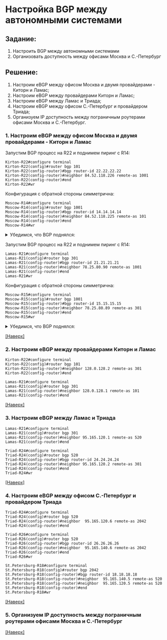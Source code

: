# Настройка BGP между автономными системами
## Задание:
1. Настроить BGP между автономными системами
2. Организовать доступность между офисами Москва и С.-Петербург

## Решение:
1. Настроим eBGP между офисом Москва и двумя провайдерами - Киторн и Ламас;
2. Настроим eBGP между провайдерами Киторн и Ламас;
3. Настроим eBGP между Ламас и Триада;
4. Настроим eBGP между офисом С.-Петербург и провайдером Триада;
5. Организуем IP доступность между пограничным роутерами офисами Москва и С.-Петербург.

### 1. Настроим eBGP между офисом Москва и двумя провайдерами - Киторн и Ламас
Запустим BGP процесс на R22 и поднимем пиринг с R14:
```
Kirton-R22#configure terminal
Kirton-R22(config)#router bgp 101
Kirton-R22(config-router)#bgp router-id 22.22.22.22
Kirton-R22(config-router)#neighbor 84.52.118.226 remote-as 1001
Kirton-R22(config-router)#end
Kirton-R22#wr
```
Конфигурация с обратной стороны симметрична:
```
Moscow-R14#configure terminal 
Moscow-R14(config)#router bgp 1001
Moscow-R14(config-router)#bgp router-id 14.14.14.14
Moscow-R14(config-router)#neighbor 84.52.118.225 remote-as 101
Moscow-R14(config-router)#end
Moscow-R14#wr
```

<details>
  <summary>Убедимся, что BGP поднялся:</summary>

    Kirton-R22#show ip bgp neighbors
    BGP neighbor is 84.52.118.226,  remote AS 1001, external link
      BGP version 4, remote router ID 14.14.14.14
      BGP state = Established, up for 00:00:29
      Last read 00:00:29, last write 00:00:29, hold time is 180, keepalive interval is 60 seconds
      Neighbor sessions:
        1 active, is not multisession capable (disabled)
      Neighbor capabilities:
        Route refresh: advertised and received(new)
        Four-octets ASN Capability: advertised and received
        Address family IPv4 Unicast: advertised and received
        Enhanced Refresh Capability: advertised and received
        Multisession Capability: 
        Stateful switchover support enabled: NO for session 1
      Message statistics:
        InQ depth is 0
        OutQ depth is 0

                             Sent       Rcvd
        Opens:                  1          1
        Notifications:          0          0
        Updates:                0          0
        Keepalives:             1          1
        Route Refresh:          0          0
        Total:                  2          2
      Default minimum time between advertisement runs is 30 seconds
      ---вывод команды опущен---
  
    Moscow-R14#show ip bgp neighbors
    BGP neighbor is 84.52.118.225,  remote AS 101, external link
      BGP version 4, remote router ID 22.22.22.22
      BGP state = Established, up for 00:01:11
      Last read 00:00:14, last write 00:00:13, hold time is 180, keepalive interval is 60 seconds
      Neighbor sessions:
        1 active, is not multisession capable (disabled)
      Neighbor capabilities:
        Route refresh: advertised and received(new)
        Four-octets ASN Capability: advertised and received
        Address family IPv4 Unicast: advertised and received
        Enhanced Refresh Capability: advertised and received
        Multisession Capability: 
        Stateful switchover support enabled: NO for session 1
      Message statistics:
        InQ depth is 0
        OutQ depth is 0

                             Sent       Rcvd
        Opens:                  1          1
        Notifications:          0          0
        Updates:                1          0
        Keepalives:             2          2
        Route Refresh:          0          0
        Total:                  4          3
      Default minimum time between advertisement runs is 30 seconds
      ---вывод команды опущен---
  
</details>

Запустим BGP процесс на R22 и поднимем пиринг с R14:
```
Lamas-R21#configure terminal 
Lamas-R21(config)#router bgp 301
Lamas-R21(config-router)#bgp router-id 21.21.21.21
Lamas-R21(config-router)#neighbor 78.25.80.90 remote-as 1001 
Lamas-R21(config-router)#end
Lamas-R21#wr
```
Конфигурация с обратной стороны симметрична:
```
Moscow-R15#configure terminal
Moscow-R15(config)#router bgp 1001
Moscow-R15(config-router)#bgp router-id 15.15.15.15 
Moscow-R15(config-router)#neighbor 78.25.80.89 remote-as 301
Moscow-R15(config-router)#end
Moscow-R15#wr
```
<details>
  <summary>Убедимся, что BGP поднялся:</summary>

    Lamas-R21#show ip bgp neighbors
    BGP neighbor is 78.25.80.90,  remote AS 1001, external link
      BGP version 4, remote router ID 15.15.15.15
      BGP state = Established, up for 00:00:44
      Last read 00:00:44, last write 00:00:44, hold time is 180, keepalive interval is 60 seconds
      Neighbor sessions:
        1 active, is not multisession capable (disabled)
      Neighbor capabilities:
        Route refresh: advertised and received(new)
        Four-octets ASN Capability: advertised and received
        Address family IPv4 Unicast: advertised and received
        Enhanced Refresh Capability: advertised and received
        Multisession Capability: 
        Stateful switchover support enabled: NO for session 1
      Message statistics:
        InQ depth is 0
        OutQ depth is 0

                             Sent       Rcvd
        Opens:                  1          1
        Notifications:          0          0
        Updates:                0          0
        Keepalives:             1          1
        Route Refresh:          0          0
        Total:                  2          2
      Default minimum time between advertisement runs is 30 seconds
      ---вывод команды опущен---
  
      Moscow-R15#show ip bgp neighbors
      BGP neighbor is 78.25.80.89,  remote AS 301, external link
        BGP version 4, remote router ID 21.21.21.21
        BGP state = Established, up for 00:01:23
        Last read 00:00:24, last write 00:00:23, hold time is 180, keepalive interval is 60 seconds
        Neighbor sessions:
          1 active, is not multisession capable (disabled)
        Neighbor capabilities:
          Route refresh: advertised and received(new)
          Four-octets ASN Capability: advertised and received
          Address family IPv4 Unicast: advertised and received
          Enhanced Refresh Capability: advertised and received
          Multisession Capability: 
          Stateful switchover support enabled: NO for session 1
        Message statistics:
          InQ depth is 0
          OutQ depth is 0

                               Sent       Rcvd
          Opens:                  1          1
          Notifications:          0          0
          Updates:                1          0
          Keepalives:             2          2
          Route Refresh:          0          0
          Total:                  4          3
        Default minimum time between advertisement runs is 30 seconds
        ---вывод команды опущен---
  
</details>

[[Наверх]](https://github.com/GAFisher/otus-network-engineer/blob/main/homework_bgp/README.md#настройка-bgp-между-автономными-системами)
### 2. Настроим eBGP между провайдерами Киторн и Ламас
```
Kirton-R22#configure terminal
Kirton-R22(config)#router bgp 101
Kirton-R22(config-router)#neighbor 128.0.128.2 remote-as 301
Kirton-R22(config-router)#end
```
```
Lamas-R21#configure terminal 
Lamas-R21(config)#router bgp 301
Lamas-R21(config-router)#neighbor 128.0.128.1 remote-as 101
Lamas-R21(config-router)#end
```


[[Наверх]](https://github.com/GAFisher/otus-network-engineer/blob/main/homework_bgp/README.md#настройка-bgp-между-автономными-системами)
### 3. Настроим eBGP между Ламас и Триада
```
Lamas-R21#configure terminal
Lamas-R21(config)#router bgp 301
Lamas-R21(config-router)#neighbor 95.165.120.1 remote-as 520
Lamas-R21(config-router)#end
```
```
Triad-R24#configure terminal
Triad-R24(config)#router bgp 520
Triad-R24(config-router)#bgp router-id 24.24.24.24
Triad-R24(config-router)#neighbor 95.165.120.2 remote-as 301
Triad-R24(config-router)#end
Triad-R24#wr
```
[[Наверх]](https://github.com/GAFisher/otus-network-engineer/blob/main/homework_bgp/README.md#настройка-bgp-между-автономными-системами)
### 4. Настроим eBGP между офисом С.-Петербург и провайдером Триада
```
Triad-R24#configure terminal
Triad-R24(config)#router bgp 520
Triad-R24(config-router)#neighbor  95.165.120.6 remote-as 2042
Triad-R24(config-router)#end
```
```
Triad-R26#configure terminal 
Triad-R26(config)#router bgp 520
Triad-R26(config-router)#bgp router-id 26.26.26.26
Triad-R26(config-router)#neighbor  95.165.140.6 remote-as 2042
Triad-R26(config-router)#end
Triad-R26#wr
```
```
St.Petersburg-R18#configure terminal 
St.Petersburg-R18(config)#router bgp 2042
St.Petersburg-R18(config-router)#bgp router-id 18.18.18.18
St.Petersburg-R18(config-router)#neighbor  95.165.140.5 remote-as 520
St.Petersburg-R18(config-router)#neighbor  95.165.120.5 remote-as 520
St.Petersburg-R18(config-router)#end
St.Petersburg-R18#wr
```

[[Наверх]](https://github.com/GAFisher/otus-network-engineer/blob/main/homework_bgp/README.md#настройка-bgp-между-автономными-системами)
### 5. Организуем IP доступность между пограничным роутерами офисами Москва и С.-Петербург

[[Наверх]](https://github.com/GAFisher/otus-network-engineer/blob/main/homework_bgp/README.md#настройка-bgp-между-автономными-системами)
